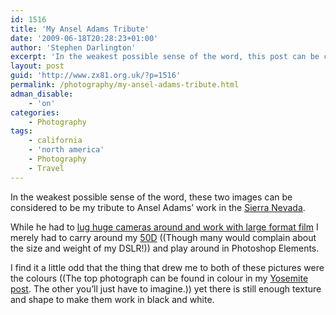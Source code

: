 ```yaml
---
id: 1516
title: 'My Ansel Adams Tribute'
date: '2009-06-18T20:28:23+01:00'
author: 'Stephen Darlington'
excerpt: 'In the weakest possible sense of the word, this post can be considered to be my tribute to Ansel Adams'' work in the Sierra Nevada.'
layout: post
guid: 'http://www.zx81.org.uk/?p=1516'
permalink: /photography/my-ansel-adams-tribute.html
adman_disable:
    - 'on'
categories:
    - Photography
tags:
    - california
    - 'north america'
    - Photography
    - Travel
---
```


In the weakest possible sense of the word, these two images can be considered to be my tribute to Ansel Adams’ work in the [Sierra Nevada](http://www.zx81.org.uk/travel/yosemite.html).

While he had to [lug huge cameras around and work with large format film](http://www.wisconsinhistory.org/whi/results.asp?keyword1=ansel+adams&search_type=advanced&sort_by=date&boolean_type1=and&boolean_type2=and) I merely had to carry around my [50D](http://www.zx81.org.uk/photography/canon-eos-50d.html) ((Though many would complain about the size and weight of my DSLR!)) and play around in Photoshop Elements.

I find it a little odd that the thing that drew me to both of these pictures were the colours ((The top photograph can be found in colour in my [Yosemite post](http://www.zx81.org.uk/travel/yosemite.html). The other you’ll just have to imagine.)) yet there is still enough texture and shape to make them work in black and white.